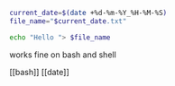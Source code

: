 ```bash
current_date=$(date +%d-%m-%Y_%H-%M-%S)
file_name="$current_date.txt"

echo "Hello "> $file_name
```

works fine on bash and shell

[[bash]]
[[date]]